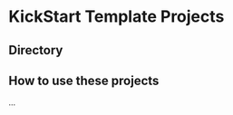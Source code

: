 # KickStart Template Projects

## Directory

[comment]: **[Title](./folder)**  


## How to use these projects
...